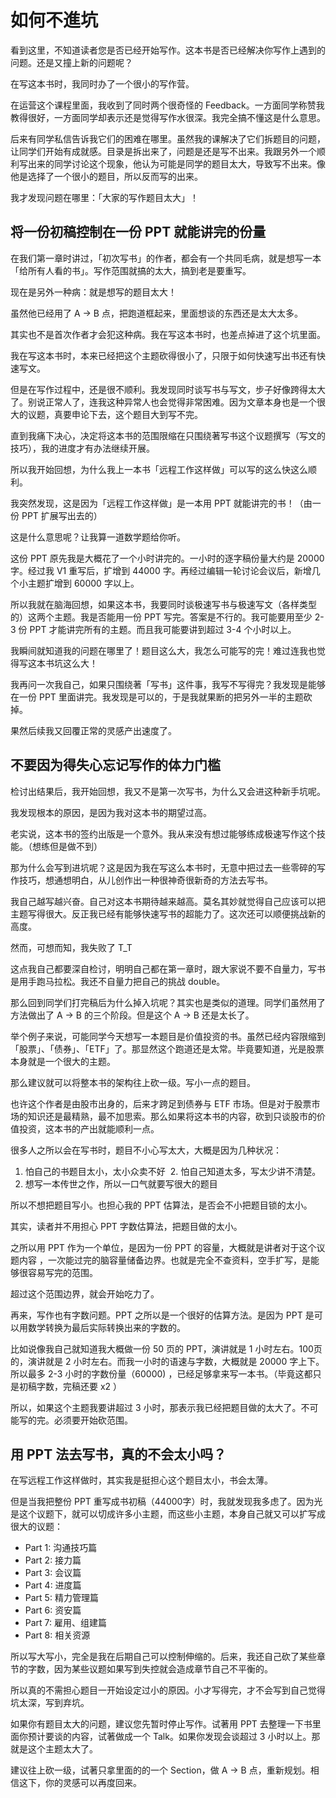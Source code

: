 # 如何不進坑

看到这里，不知道读者您是否已经开始写作。这本书是否已经解决你写作上遇到的问题。还是又撞上新的问题呢？

在写这本书时，我同时办了一个很小的写作营。

在运营这个课程里面，我收到了同时两个很奇怪的 Feedback。一方面同学称赞我教得很好，一方面同学却表示还是觉得写作水很深。我完全搞不懂这是什么意思。

后来有同学私信告诉我它们的困难在哪里。虽然我的课解决了它们拆题目的问题，让同学们开始有成就感。目录是拆出来了，问题是还是写不出来。我跟另外一个顺利写出来的同学讨论这个现象，他认为可能是同学的题目太大，导致写不出来。像他是选择了一个很小的题目，所以反而写的出来。

我才发现问题在哪里：「大家的写作题目太大」！

## 将一份初稿控制在一份 PPT 就能讲完的份量

在我们第一章时讲过，「初次写书」的作者，都会有一个共同毛病，就是想写一本「给所有人看的书」。写作范围就搞的太大，搞到老是要重写。

现在是另外一种病：就是想写的题目太大！

虽然他已经用了 A -> B 点，把跑道框起来，里面想谈的东西还是太大太多。

其实也不是首次作者才会犯这种病。我在写这本书时，也差点掉进了这个坑里面。

我在写这本书时，本来已经把这个主题砍得很小了，只限于如何快速写出书还有快速写文。

但是在写作过程中，还是很不顺利。我发现同时谈写书与写文，步子好像跨得太大了。别说正常人了，连我这种异常人也会觉得非常困难。因为文章本身也是一个很大的议题，真要申论下去，这个题目大到写不完。

直到我痛下决心，决定将这本书的范围限缩在只围绕著写书这个议题撰写（写文的技巧），我的进度才有办法继续开展。

所以我开始回想，为什么我上一本书「远程工作这样做」可以写的这么快这么顺利。

我突然发现，这是因为「远程工作这样做」是一本用 PPT 就能讲完的书！（由一份 PPT 扩展写出去的）

这是什么意思呢？让我算一道数学题给你听。

这份 PPT 原先我是大概花了一个小时讲完的。一小时的逐字稿份量大约是 20000 字。经过我 V1 重写后，扩增到 44000 字。再经过编辑一轮讨论会议后，新增几个小主题扩增到 60000 字以上。

所以我就在脑海回想，如果这本书，我要同时谈极速写书与极速写文（各样类型的）这两个主题。我是否能用一份 PPT 写完。答案是不行的。我可能要用至少 2-3 份 PPT 才能讲完所有的主题。而且我可能要讲到超过 3-4 个小时以上。

我瞬间就知道我的问题在哪里了！题目这么大，我怎么可能写的完！难过连我也觉得写这本书坑这么大！

我再问一次我自己，如果只围绕著「写书」这件事，我写不写得完？我发现是能够在一份 PPT 里面讲完。我发现是可以的，于是我就果断的把另外一半的主题砍掉。

果然后续我又回覆正常的灵感产出速度了。

## 不要因为得失心忘记写作的体力门槛

检讨出结果后，我开始回想，我又不是第一次写书，为什么又会进这种新手坑呢。

我发现根本的原因，是因为我对这本书的期望过高。

老实说，这本书的签约出版是一个意外。我从来没有想过能够练成极速写作这个技能。（想练但是做不到）

那为什么会写到进坑呢？这是因为我在写这么本书时，无意中把过去一些零碎的写作技巧，想通想明白，从儿创作出一种很神奇很新奇的方法去写书。

我自己越写越兴奋。自己对这本书期待越来越高。莫名其妙就觉得自己应该可以把主题写得很大。反正我已经有能够快速写书的超能力了。这次还可以顺便挑战新的高度。

然而，可想而知，我失败了 T_T

这点我自己都要深自检讨，明明自己都在第一章时，跟大家说不要不自量力，写书是用手跑马拉松。我还不自量力把自己的挑战 double。

那么回到同学们打完稿后为什么掉入坑呢？其实也是类似的道理。同学们虽然用了方法做出了 A -> B 的三个阶段。但是这个 A -> B 还是太长了。

举个例子来说，可能同学今天想写一本题目是价值投资的书。虽然已经内容限缩到「股票」、「债券」、「ETF」了。那显然这个跑道还是太常。毕竟要知道，光是股票本身就是一个很大的主题。

那么建议就可以将整本书的架构往上砍一级。写小一点的题目。

也许这个作者是由股市出身的，后来才跨足到债券与 ETF 市场。但是对于股票市场的知识还是最精熟，最不加思索。那么如果将这本书的内容，砍到只谈股市的价值投资，这本书的产出就能顺利一点。

很多人之所以会在写书时，题目不小心写太大，大概是因为几种状况：

1. 怕自己的书题目太小，太小众卖不好
 2. 怕自己知道太多，写太少讲不清楚。
3. 想写一本传世之作，所以一口气就要写很大的题目

所以不想把题目写小。也担心我的 PPT 估算法，是否会不小把题目锁的太小。

其实，读者并不用担心 PPT 字数估算法，把题目做的太小。

之所以用 PPT 作为一个单位，是因为一份 PPT 的容量，大概就是讲者对于这个议题内容
，一次能过完的脑容量储备边界。也就是完全不查资料，空手扩写，是能够很容易写完的范围。

超过这个范围边界，就会开始吃力了。

再来，写作也有字数问题。PPT 之所以是一个很好的估算方法。是因为 PPT 是可以用数学转换为最后实际转换出来的字数的。

比如说像我自己就知道我大概做一份 50 页的 PPT，演讲就是 1 小时左右。100页的，演讲就是 2 小时左右。而我一小时的语速与字数，大概就是 20000 字上下。所以最多 2-3 小时的字数份量（60000)
，已经足够拿来写一本书。（毕竟这都只是初稿字数，完稿还要 x2 ）

所以，如果这个主题我要讲超过 3 小时，那表示我已经把题目做的太大了。不可能写的完。必须要开始砍范围。

## 用 PPT 法去写书，真的不会太小吗？

在写远程工作这样做时，其实我是挺担心这个题目太小，书会太薄。

但是当我把整份 PPT 重写成书初稿（44000字）时，我就发现我多虑了。因为光是这个议题下，就可以切成许多小主题，而这些小主题，本身自己就又可以扩写成很大的议题：

* Part 1: 沟通技巧篇
* Part 2: 接力篇
* Part 3: 会议篇
* Part 4: 进度篇
* Part 5: 精力管理篇
* Part 6: 资安篇
* Part 7: 雇用、组建篇
* Part 8: 相关资源

所以写大写小，完全是我在后期自己可以控制伸缩的。后来，我还自己砍了某些章节的字数，因为某些议题如果写到失控就会造成章节自己不平衡的。

所以真的不需担心题目一开始设定过小的原因。小才写得完，才不会写到自己觉得坑太深，写到弃坑。

如果你有题目太大的问题，建议您先暂时停止写作。试著用 PPT 去整理一下书里面你预计要谈的内容，试著做成一个 Talk。如果你发现会谈超过 3 小时以上。那就是这个主题太大了。

建议往上砍一级，试著只拿里面的的一个 Section，做 A -> B 点，重新规划。相信这下，你的灵感可以再度回来。
